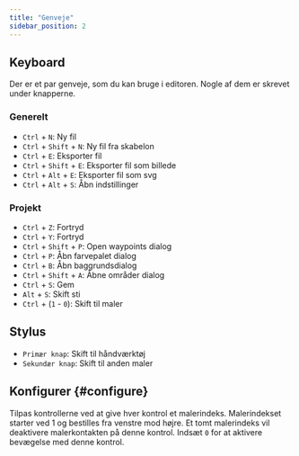 ```yaml
---
title: "Genveje"
sidebar_position: 2
---
```



## Keyboard

Der er et par genveje, som du kan bruge i editoren. Nogle af dem er skrevet under knapperne.

### Generelt

* `Ctrl` + `N`: Ny fil
* `Ctrl` + `Shift` + `N`: Ny fil fra skabelon
* `Ctrl` + `E`: Eksporter fil
* `Ctrl` + `Shift` + `E`: Eksporter fil som billede
* `Ctrl` + `Alt` + `E`: Eksporter fil som svg
* `Ctrl` + `Alt` + `S`: Åbn indstillinger

### Projekt

* `Ctrl` + `Z`: Fortryd
* `Ctrl` + `Y`: Fortryd
* `Ctrl` + `Shift` + `P`: Open waypoints dialog
* `Ctrl` + `P`: Åbn farvepalet dialog
* `Ctrl` + `B`: Åbn baggrundsdialog
* `Ctrl` + `Shift` + `A`: Åbne områder dialog
* `Ctrl` + `S`: Gem
* `Alt` + `S`: Skift sti
* `Ctrl` + (`1` - `0`): Skift til maler

## Stylus

* `Primær knap`: Skift til håndværktøj
* `Sekundær knap`: Skift til anden maler

## Konfigurer {#configure}

Tilpas kontrollerne ved at give hver kontrol et malerindeks. Malerindekset starter ved 1 og bestilles fra venstre mod højre. Et tomt malerindeks vil deaktivere malerkontakten på denne kontrol. Indsæt `0` for at aktivere bevægelse med denne kontrol.
